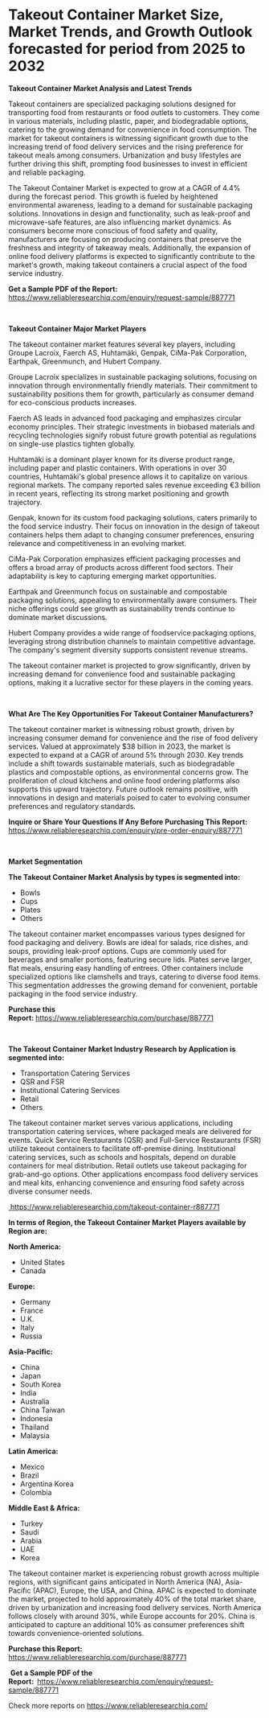 <p><h1>Takeout Container Market Size, Market Trends, and Growth Outlook forecasted for period from 2025 to 2032</h1></p><p><strong>Takeout Container Market Analysis and Latest Trends</strong></p>
<p><p>Takeout containers are specialized packaging solutions designed for transporting food from restaurants or food outlets to customers. They come in various materials, including plastic, paper, and biodegradable options, catering to the growing demand for convenience in food consumption. The market for takeout containers is witnessing significant growth due to the increasing trend of food delivery services and the rising preference for takeout meals among consumers. Urbanization and busy lifestyles are further driving this shift, prompting food businesses to invest in efficient and reliable packaging.</p><p>The Takeout Container Market is expected to grow at a CAGR of 4.4% during the forecast period. This growth is fueled by heightened environmental awareness, leading to a demand for sustainable packaging solutions. Innovations in design and functionality, such as leak-proof and microwave-safe features, are also influencing market dynamics. As consumers become more conscious of food safety and quality, manufacturers are focusing on producing containers that preserve the freshness and integrity of takeaway meals. Additionally, the expansion of online food delivery platforms is expected to significantly contribute to the market's growth, making takeout containers a crucial aspect of the food service industry.</p></p>
<p><strong>Get a Sample PDF of the Report:&nbsp;</strong> <a href="https://www.reliableresearchiq.com/enquiry/request-sample/887771?utm_campaign=2224&utm_medium=2&utm_source=Github&utm_content=ia&utm_term=06022025&utm_id=takeout-container">https://www.reliableresearchiq.com/enquiry/request-sample/887771</a></p>
<p>&nbsp;</p>
<p><strong>Takeout Container Major Market Players</strong></p>
<p><p>The takeout container market features several key players, including Groupe Lacroix, Faerch AS, Huhtamäki, Genpak, CiMa-Pak Corporation, Earthpak, Greenmunch, and Hubert Company. </p><p>Groupe Lacroix specializes in sustainable packaging solutions, focusing on innovation through environmentally friendly materials. Their commitment to sustainability positions them for growth, particularly as consumer demand for eco-conscious products increases. </p><p>Faerch AS leads in advanced food packaging and emphasizes circular economy principles. Their strategic investments in biobased materials and recycling technologies signify robust future growth potential as regulations on single-use plastics tighten globally.</p><p>Huhtamäki is a dominant player known for its diverse product range, including paper and plastic containers. With operations in over 30 countries, Huhtamäki's global presence allows it to capitalize on various regional markets. The company reported sales revenue exceeding €3 billion in recent years, reflecting its strong market positioning and growth trajectory.</p><p>Genpak, known for its custom food packaging solutions, caters primarily to the food service industry. Their focus on innovation in the design of takeout containers helps them adapt to changing consumer preferences, ensuring relevance and competitiveness in an evolving market.</p><p>CiMa-Pak Corporation emphasizes efficient packaging processes and offers a broad array of products across different food sectors. Their adaptability is key to capturing emerging market opportunities.</p><p>Earthpak and Greenmunch focus on sustainable and compostable packaging solutions, appealing to environmentally aware consumers. Their niche offerings could see growth as sustainability trends continue to dominate market discussions.</p><p>Hubert Company provides a wide range of foodservice packaging options, leveraging strong distribution channels to maintain competitive advantage. The company's segment diversity supports consistent revenue streams.</p><p>The takeout container market is projected to grow significantly, driven by increasing demand for convenience food and sustainable packaging options, making it a lucrative sector for these players in the coming years.</p></p>
<p>&nbsp;</p>
<p><strong>What Are The Key Opportunities For Takeout Container Manufacturers?</strong></p>
<p><p>The takeout container market is witnessing robust growth, driven by increasing consumer demand for convenience and the rise of food delivery services. Valued at approximately $38 billion in 2023, the market is expected to expand at a CAGR of around 5% through 2030. Key trends include a shift towards sustainable materials, such as biodegradable plastics and compostable options, as environmental concerns grow. The proliferation of cloud kitchens and online food ordering platforms also supports this upward trajectory. Future outlook remains positive, with innovations in design and materials poised to cater to evolving consumer preferences and regulatory standards.</p></p>
<p><strong>Inquire or Share Your Questions If Any Before Purchasing This Report:</strong> <a href="https://www.reliableresearchiq.com/enquiry/pre-order-enquiry/887771?utm_campaign=2224&utm_medium=2&utm_source=Github&utm_content=ia&utm_term=06022025&utm_id=takeout-container">https://www.reliableresearchiq.com/enquiry/pre-order-enquiry/887771</a></p>
<p>&nbsp;</p>
<p><strong>Market Segmentation</strong></p>
<p><strong>The Takeout Container Market Analysis by types is segmented into:</strong></p>
<p><ul><li>Bowls</li><li>Cups</li><li>Plates</li><li>Others</li></ul></p>
<p><p>The takeout container market encompasses various types designed for food packaging and delivery. Bowls are ideal for salads, rice dishes, and soups, providing leak-proof options. Cups are commonly used for beverages and smaller portions, featuring secure lids. Plates serve larger, flat meals, ensuring easy handling of entrees. Other containers include specialized options like clamshells and trays, catering to diverse food items. This segmentation addresses the growing demand for convenient, portable packaging in the food service industry.</p></p>
<p><strong>Purchase this Report:&nbsp;</strong><a href="https://www.reliableresearchiq.com/purchase/887771?utm_campaign=2224&utm_medium=2&utm_source=Github&utm_content=ia&utm_term=06022025&utm_id=takeout-container">https://www.reliableresearchiq.com/purchase/887771</a></p>
<p>&nbsp;</p>
<p><strong>The Takeout Container Market Industry Research by Application is segmented into:</strong></p>
<p><ul><li>Transportation Catering Services</li><li>QSR and FSR</li><li>Institutional Catering Services</li><li>Retail</li><li>Others</li></ul></p>
<p><p>The takeout container market serves various applications, including transportation catering services, where packaged meals are delivered for events. Quick Service Restaurants (QSR) and Full-Service Restaurants (FSR) utilize takeout containers to facilitate off-premise dining. Institutional catering services, such as schools and hospitals, depend on durable containers for meal distribution. Retail outlets use takeout packaging for grab-and-go options. Other applications encompass food delivery services and meal kits, enhancing convenience and ensuring food safety across diverse consumer needs.</p></p>
<p><a href="https://www.reliableresearchiq.com/takeout-container-r887771?utm_campaign=2224&utm_medium=2&utm_source=Github&utm_content=ia&utm_term=06022025&utm_id=takeout-container">&nbsp;https://www.reliableresearchiq.com/takeout-container-r887771</a></p>
<p><strong>In terms of Region, the Takeout Container Market Players available by Region are:</strong></p>
<p>
    <p> <strong> North America: </strong>
        <ul>
            <li>United States</li>
            <li>Canada</li>
        </ul>
        </p> 
    <p> <strong> Europe: </strong>
        <ul>
            <li>Germany</li>
            <li>France</li>
            <li>U.K.</li>
            <li>Italy</li>
            <li>Russia</li>
        </ul>
        </p> 
    <p> <strong> Asia-Pacific: </strong>
        <ul>
            <li>China</li>
            <li>Japan</li>
            <li>South Korea</li>
            <li>India</li>
            <li>Australia</li>
            <li>China Taiwan</li>
            <li>Indonesia</li>
            <li>Thailand</li>
            <li>Malaysia</li>
        </ul>
        </p> 
    <p> <strong> Latin America: </strong>
        <ul>
            <li>Mexico</li>
            <li>Brazil</li>
            <li>Argentina Korea</li>
            <li>Colombia</li>
        </ul>
        </p> 
    <p> <strong> Middle East & Africa: </strong>
        <ul>
            <li>Turkey</li>
            <li>Saudi</li>
            <li>Arabia</li>
            <li>UAE</li>
            <li>Korea</li>
        </ul>
    </p>
    </p>
<p><p>The takeout container market is experiencing robust growth across multiple regions, with significant gains anticipated in North America (NA), Asia-Pacific (APAC), Europe, the USA, and China. APAC is expected to dominate the market, projected to hold approximately 40% of the total market share, driven by urbanization and increasing food delivery services. North America follows closely with around 30%, while Europe accounts for 20%. China is anticipated to capture an additional 10% as consumer preferences shift towards convenience-oriented solutions.</p></p>
<p><strong>Purchase this Report: </strong><a href="https://www.reliableresearchiq.com/purchase/887771?utm_campaign=2224&utm_medium=2&utm_source=Github&utm_content=ia&utm_term=06022025&utm_id=takeout-container">https://www.reliableresearchiq.com/purchase/887771</a></p>
<p>&nbsp;<strong>Get a Sample PDF of the Report:&nbsp;&nbsp;</strong><a href="https://www.reliableresearchiq.com/enquiry/request-sample/887771?utm_campaign=2224&utm_medium=2&utm_source=Github&utm_content=ia&utm_term=06022025&utm_id=takeout-container">https://www.reliableresearchiq.com/enquiry/request-sample/887771</a></p>
<p><strong></strong></p>
<p>Check more reports on <a href="https://www.reliableresearchiq.com/?utm_campaign=2224&utm_medium=2&utm_source=Github&utm_content=ia&utm_term=06022025&utm_id=takeout-container">https://www.reliableresearchiq.com/</a></p>